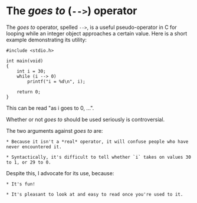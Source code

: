 The *goes to* (`-->`) operator
===============================

The *goes to* operator, spelled `-->`, is a useful pseudo-operator in C for
looping while an integer object approaches a certain value. Here is a short
example demonstrating its utility:

    #include <stdio.h>

    int main(void)
    {
        int i = 30;
        while (i --> 0)
            printf("i = %d\n", i);

        return 0;
    }

This can be read "as i goes to 0, ...".


Whether or not *goes to* should be used seriously is controversial.

The two arguments against *goes to* are:

    * Because it isn't a *real* operator, it will confuse people who have never encountered it.

    * Syntactically, it's difficult to tell whether `i` takes on values 30 to 1, or 29 to 0.

Despite this, I advocate for its use, because:

    * It's fun!

    * It's pleasant to look at and easy to read once you're used to it.
